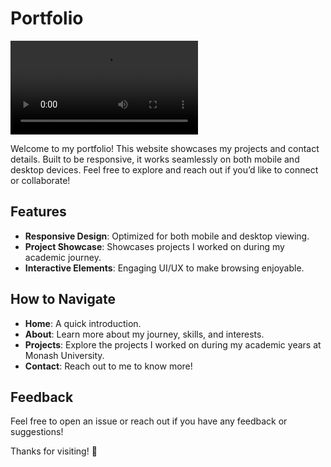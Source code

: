 # Portfolio

[<video controls src="media/demo.mp4" title="Demo"></video>](https://github.com/user-attachments/assets/6b630618-a49d-46d9-a6e1-df21f2608861)

Welcome to my portfolio! This website showcases my projects and contact details. Built to be responsive, it works seamlessly on both mobile and desktop devices. Feel free to explore and reach out if you’d like to connect or collaborate!

## Features
- **Responsive Design**: Optimized for both mobile and desktop viewing.
- **Project Showcase**: Showcases projects I worked on during my academic journey.
- **Interactive Elements**: Engaging UI/UX to make browsing enjoyable.

## How to Navigate
- **Home**: A quick introduction.
- **About**: Learn more about my journey, skills, and interests.
- **Projects**: Explore the projects I worked on during my academic years at Monash University.
- **Contact**: Reach out to me to know more!

## Feedback
Feel free to open an issue or reach out if you have any feedback or suggestions!

Thanks for visiting! 🚀